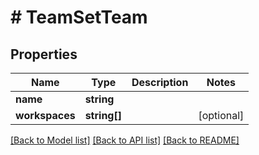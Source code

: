 # # TeamSetTeam

## Properties

Name | Type | Description | Notes
------------ | ------------- | ------------- | -------------
**name** | **string** |  | 
**workspaces** | **string[]** |  | [optional] 

[[Back to Model list]](../../README.md#documentation-for-models) [[Back to API list]](../../README.md#documentation-for-api-endpoints) [[Back to README]](../../README.md)


